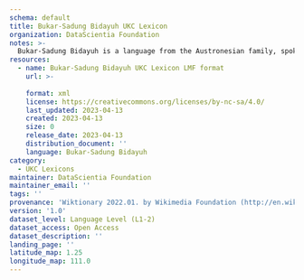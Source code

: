 ```yaml
---
schema: default
title: Bukar-Sadung Bidayuh UKC Lexicon
organization: DataScientia Foundation
notes: >-
  Bukar-Sadung Bidayuh is a language from the Austronesian family, spoken in Oceania. The UKC Lexicon of Bukar-Sadung Bidayuh is represented as a lexico-semantic network. It consists of words, word senses, synsets, as well as sense-level and synset-level relationships.
resources:
  - name: Bukar-Sadung Bidayuh UKC Lexicon LMF format
    url: >-
      
    format: xml
    license: https://creativecommons.org/licenses/by-nc-sa/4.0/
    last_updated: 2023-04-13
    created: 2023-04-13
    size: 0
    release_date: 2023-04-13
    distribution_document: ''
    language: Bukar-Sadung Bidayuh
category:
  - UKC Lexicons
maintainer: DataScientia Foundation
maintainer_email: ''
tags: ''
provenance: 'Wiktionary 2022.01. by Wikimedia Foundation (http://en.wiktionary.org); Princeton WordNet 2.1 by Princeton University (https://wordnet.princeton.edu)'
version: '1.0'
dataset_level: Language Level (L1-2)
dataset_access: Open Access
dataset_description: ''
landing_page: ''
latitude_map: 1.25
longitude_map: 111.0
---
```

